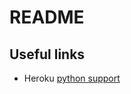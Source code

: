 # README

## Useful links

* Heroku [python support](https://devcenter.heroku.com/articles/python-support#supported-runtimes)
